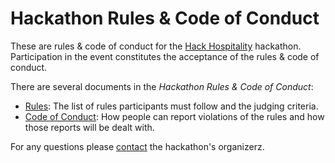 # Hackathon Rules & Code of Conduct

These are rules & code of conduct for the [Hack Hospitality](https://tampabayhackathon.com/) hackathon. Participation in the event constitutes the acceptance of the rules & code of conduct.

There are several documents in the _Hackathon Rules & Code of Conduct_:

- [Rules](Rules.md): The list of rules participants must follow and the judging criteria.
- [Code of Conduct](Code%20of%20Conduct.md): How people can report violations of the rules and how those reports will be dealt with.

For any questions please [contact](https://tampabayhackathon.com/contact/) the hackathon's organizerz.

